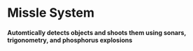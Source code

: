 # Missle System
#### Automtically detects objects and shoots them using sonars, trigonometry, and phosphorus explosions
